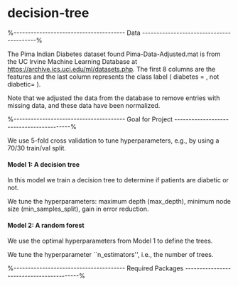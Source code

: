 # decision-tree

%--------------------------------------- Data -----------------------------------------%

The Pima Indian Diabetes dataset found Pima-Data-Adjusted.mat is from the UC Irvine Machine Learning Database at https://archive.ics.uci.edu/ml/datasets.php. 
The first 8 columns are the features and the last column represents the class label ( diabetes = , not diabetic= ). 

Note that we adjusted the data from the database to remove entries with missing data, and these data have been normalized. 

%--------------------------------------- Goal for Project -----------------------------------------%

We use 5-fold cross validation to tune hyperparameters, e.g., by using a 70/30 train/val split.

#### Model 1: A decision tree

In this model we train a decision tree to determine if patients are diabetic or not. 

We tune the hyperparameters: maximum depth (max\_depth), minimum node size (min\_samples\_split), gain in error reduction. 

#### Model 2: A random forest

We use the optimal hyperparameters from Model 1 to define the trees.

We tune the hyperparameter ``n_estimators'', i.e., the number of trees. 



%--------------------------------------- Required Packages -----------------------------------------%
